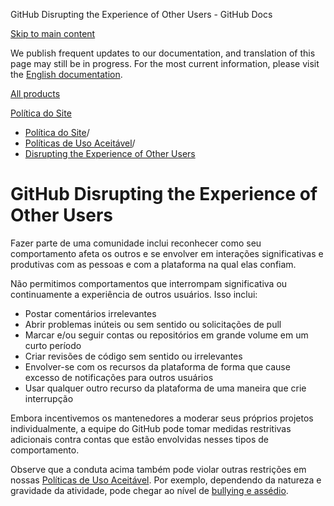 GitHub Disrupting the Experience of Other Users - GitHub Docs

[Skip to main content](#main-content)

We publish frequent updates to our documentation, and translation of this page may still be in progress. For the most current information, please visit the [English documentation](/en).

[All products](/pt)

[Política do Site](/pt/site-policy)

* [Política do Site](/pt/site-policy)/
* [Políticas de Uso Aceitável](/pt/site-policy/acceptable-use-policies)/
* [Disrupting the Experience of Other Users](/pt/site-policy/acceptable-use-policies/github-disrupting-the-experience-of-other-users)

GitHub Disrupting the Experience of Other Users
==========

Fazer parte de uma comunidade inclui reconhecer como seu comportamento afeta os outros e se envolver em interações significativas e produtivas com as pessoas e com a plataforma na qual elas confiam.

Não permitimos comportamentos que interrompam significativa ou continuamente a experiência de outros usuários. Isso inclui:

* Postar comentários irrelevantes
* Abrir problemas inúteis ou sem sentido ou solicitações de pull
* Marcar e/ou seguir contas ou repositórios em grande volume em um curto período
* Criar revisões de código sem sentido ou irrelevantes
* Envolver-se com os recursos da plataforma de forma que cause excesso de notificações para outros usuários
* Usar qualquer outro recurso da plataforma de uma maneira que crie interrupção

Embora incentivemos os mantenedores a moderar seus próprios projetos individualmente, a equipe do GitHub pode tomar medidas restritivas adicionais contra contas que estão envolvidas nesses tipos de comportamento.

Observe que a conduta acima também pode violar outras restrições em nossas [Políticas de Uso Aceitável](/pt/site-policy/acceptable-use-policies/github-acceptable-use-policies). Por exemplo, dependendo da natureza e gravidade da atividade, pode chegar ao nível de [bullying e assédio](/pt/site-policy/acceptable-use-policies/github-bullying-and-harassment).
